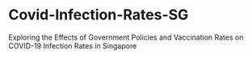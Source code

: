 # Covid-Infection-Rates-SG
Exploring the Effects of Government Policies and Vaccination Rates on COVID-19 Infection Rates in Singapore
